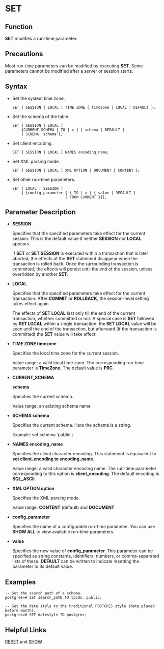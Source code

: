 # SET<a name="EN-US_TOPIC_0242370650"></a>

## Function<a name="en-us_topic_0237122186_en-us_topic_0059779029_s8a5c6264f78f49e3aa93f388d68cd3e6"></a>

**SET**  modifies a run-time parameter.

## Precautions<a name="en-us_topic_0237122186_en-us_topic_0059779029_s8cb7444b58764d99913a4cc61f397f9f"></a>

Most run-time parameters can be modified by executing  **SET**. Some parameters cannot be modified after a server or session starts.

## Syntax<a name="en-us_topic_0237122186_en-us_topic_0059779029_s29888afda1844d6f9fc677f1b59b5b7d"></a>

-   Set the system time zone.

    ```
    SET [ SESSION | LOCAL ] TIME ZONE { timezone | LOCAL | DEFAULT };
    ```

-   Set the schema of the table.

    ```
    SET [ SESSION | LOCAL ] 
        {CURRENT_SCHEMA { TO | = } { schema | DEFAULT }
        | SCHEMA 'schema'};
    ```

-   Set client encoding.

    ```
    SET [ SESSION | LOCAL ] NAMES encoding_name;
    ```

-   Set XML parsing mode.

    ```
    SET [ SESSION | LOCAL ] XML OPTION { DOCUMENT | CONTENT };
    ```

-   Set other run-time parameters.

    ```
    SET [ LOCAL | SESSION ]
        { {config_parameter { { TO | = } { value | DEFAULT } 
                            | FROM CURRENT }}};
    ```


## Parameter Description<a name="en-us_topic_0237122186_en-us_topic_0059779029_s39823c7ebd854a9f9c761b3a32b1c3c3"></a>

-   **SESSION**

    Specifies that the specified parameters take effect for the current session. This is the default value if neither  **SESSION**  nor  **LOCAL**  appears.

    If  **SET**  or  **SET SESSION**  is executed within a transaction that is later aborted, the effects of the  **SET**  statement disappear when the transaction is rolled back. Once the surrounding transaction is committed, the effects will persist until the end of the session, unless overridden by another  **SET**.

-   **LOCAL**

    Specifies that the specified parameters take effect for the current transaction. After  **COMMIT**  or  **ROLLBACK**, the session-level setting takes effect again.

    The effects of  **SET LOCAL**  last only till the end of the current transaction, whether committed or not. A special case is  **SET**  followed by  **SET LOCAL**  within a single transaction: the  **SET LOCAL**  value will be seen until the end of the transaction, but afterward \(if the transaction is committed\) the  **SET**  value will take effect.

-   **TIME ZONE timezone**

    Specifies the local time zone for the current session.

    Value range: a valid local time zone. The corresponding run-time parameter is  **TimeZone**. The default value is  **PRC**.

-   **CURRENT\_SCHEMA**

    **schema**

    Specifies the current schema.

    Value range: an existing schema name

-   **SCHEMA schema**

    Specifies the current schema. Here the schema is a string.

    Example: set schema 'public';

-   **NAMES encoding\_name**

    Specifies the client character encoding. This statement is equivalent to  **set client\_encoding to encoding\_name**.

    Value range: a valid character encoding name. The run-time parameter corresponding to this option is  **client\_encoding**. The default encoding is  **SQL\_ASCII**.

-   **XML OPTION option**

    Specifies the XML parsing mode.

    Value range:  **CONTENT**  \(default\) and  **DOCUMENT**

-   **config\_parameter**

    Specifies the name of a configurable run-time parameter. You can use  **SHOW ALL**  to view available run-time parameters.

-   **value**

    Specifies the new value of  **config\_parameter**. This parameter can be specified as string constants, identifiers, numbers, or comma-separated lists of these.  **DEFAULT**  can be written to indicate resetting the parameter to its default value.


## Examples<a name="en-us_topic_0237122186_en-us_topic_0059779029_s51d29fa208274032a4e5308b57638421"></a>

```
-- Set the search path of a schema.
postgres=# SET search_path TO tpcds, public;

-- Set the date style to the traditional POSTGRES style (date placed before month).
postgres=# SET datestyle TO postgres;
```

## Helpful Links<a name="en-us_topic_0237122186_en-us_topic_0059779029_sb71b84f08d92434d9974424733f4b326"></a>

[RESET](reset.md)  and  [SHOW](show.md)

